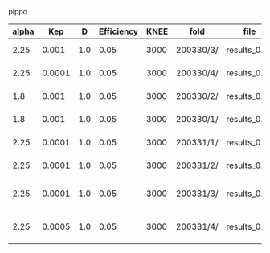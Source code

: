 <html>
 <head>
  <meta charset="utf-8"/>
  <meta content="text/html;charset=UTF-8" http-equiv="Content-type"/>
 </head>
 <body>


pippo


  <table>
   <thead>
    <tr>
     <th>alpha</th>
     <th>Kep</th>
     <th>D</th>
     <th>Efficiency</th>
     <th>KNEE</th>
     <th>fold</th>
     <th>file</th>
     <th>pfile</th>
     <th>notes</th>
    </tr>
   </thead>
   <tr>
    <td>2.25</td>
    <td>0.001</td>
    <td>1.0</td>
    <td>0.05</td>
    <td>3000</td>
    <td>200330/3/</td>
    <td>results_0.txt</td>
    <td>parameters_0.txt</td>
    <td>10000yrs, noHad</td>
   </tr>
   <tr>
    <td>2.25</td>
    <td>0.0001</td>
    <td>1.0</td>
    <td>0.05</td>
    <td>3000</td>
    <td>200330/4/</td>
    <td>results_0.txt</td>
    <td>parameters_0.txt</td>
    <td>10000yrs, noHad</td>
   </tr>
   <tr>
    <td>1.8</td>
    <td>0.001</td>
    <td>1.0</td>
    <td>0.05</td>
    <td>3000</td>
    <td>200330/2/</td>
    <td>results_0.txt</td>
    <td>parameters_0.txt</td>
    <td>10000yrs, noHad</td>
   </tr>
   <tr>
    <td>1.8</td>
    <td>0.001</td>
    <td>1.0</td>
    <td>0.05</td>
    <td>3000</td>
    <td>200330/1/</td>
    <td>results_0.txt</td>
    <td>parameters_0.txt</td>
    <td>2000yrs, noHad</td>
   </tr>
   <tr>
    <td>2.25</td>
    <td>0.0001</td>
    <td>1.0</td>
    <td>0.05</td>
    <td>3000</td>
    <td>200331/1/</td>
    <td>results_0.txt</td>
    <td>parameters_0.txt</td>
    <td>100000yrs, noHad</td>
   </tr>
   <tr>
    <td>2.25</td>
    <td>0.0001</td>
    <td>1.0</td>
    <td>0.05</td>
    <td>3000</td>
    <td>200331/2/</td>
    <td>results_0.txt</td>
    <td>parameters_0.txt</td>
    <td>100000yrs, Lep+Had</td>
   </tr>
   <tr>
    <td>2.25</td>
    <td>0.0001</td>
    <td>1.0</td>
    <td>0.05</td>
    <td>3000</td>
    <td>200331/3/</td>
    <td>results_0.txt</td>
    <td>parameters_0.txt</td>
    <td>100000yrs, Lep+Had, gas=0.1</td>
   </tr>
   <tr>
    <td>2.25</td>
    <td>0.0005</td>
    <td>1.0</td>
    <td>0.05</td>
    <td>3000</td>
    <td>200331/4/</td>
    <td>results_0.txt</td>
    <td>parameters_0.txt</td>
    <td>100000yrs, Lep+Had, gas=0.01</td>
   </tr>
  </table>
 </body>
</html>

